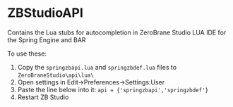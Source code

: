 # ZBStudioAPI
Contains the Lua stubs for autocompletion in ZeroBrane Studio LUA IDE for the Spring Engine and BAR

To use these:

1. Copy the `springzbapi.lua` and `springzbdef.lua` files to `ZeroBraneStudio\api\lua\`
2. Open settings in Edit->Preferences->Settings:User
3. Paste the line below into it:
`api = {'springzbapi','springzbdef'}`
4. Restart ZB Studio
